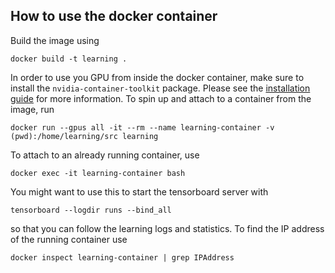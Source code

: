 ## How to use the docker container

Build the image using

`docker build -t learning .`

In order to use you GPU from inside the docker container, make sure to install the `nvidia-container-toolkit` package.
Please see the [installation guide](https://docs.nvidia.com/datacenter/cloud-native/container-toolkit/latest/install-guide.html) for more information.
To spin up and attach to a container from the image, run

`docker run --gpus all -it --rm --name learning-container -v (pwd):/home/learning/src learning`

To attach to an already running container, use

`docker exec -it learning-container bash`

You might want to use this to start the tensorboard server with 

`tensorboard --logdir runs --bind_all`

so that you can follow the learning logs and statistics.
To find the IP address of the running container use

`docker inspect learning-container | grep IPAddress`

